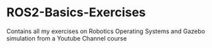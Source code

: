# ROS2-Basics-Exercises
Contains all my exercises on Robotics Operating Systems and Gazebo simulation from a Youtube Channel course
